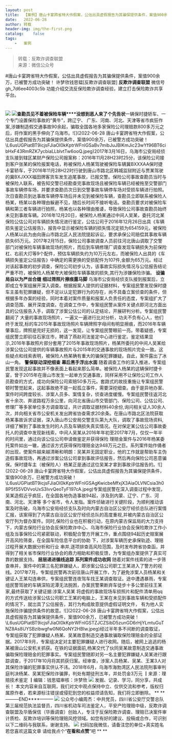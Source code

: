 ```yaml
---
layout:	post
title:	【案例】唐山卡宴跨省特大作假案，公估出具虚假报告为其骗保提供条件，案值900余万，已被警方成功突破！
date:	2022-06-28
author:	转载
header-img:	img/the-first.png
catalog:	false
tags:
	-	案例
---
```


<blockquote><p>转载：反欺诈调查联盟<br>
来源：微信公众号</p></blockquote>

#唐山卡宴跨省特大作假案，公估出具虚假报告为其骗保提供条件，案值900余万，已被警方成功突破！
许梦欣钱思韫[反欺诈调查联盟]
**反欺诈调查联盟**
微信号gh_7d6ee4003c5b
功能介绍交流反保险欺诈调查经验，建立打击保险欺诈共享平台。

#
![]({{site.baseurl}}/postimg/FIO8OeuiaIUltwf5jQ5XKx3WkhdiciatzxiaVCNACR0JVCiaQeOybuo0hibw5RibicxNEnNbYyaqK4pxBj4NSV40o4ztZA.gif)
![]({{site.baseurl}}/postimg/L6usUGPiatBT9icjsFJiaOI0kKptrWFnlGSoZYDUQ6XTPb8rfUma59EsncR3andYwtSfCicKM8Wv5sOjFwKYBDeXhw.png)​
**查勘员见不着被保险车辆****没想到恶人来了个先告状**一辆保时捷轿车、一个专门设置保险事故的“黄牛”，跨辽宁、
广东、河南、河北、天津等省市疯狂作案,涉嫌制造假交通事故90余起，骗取全国各地多家保险公司理赔款800多万元之后，将作案的黑手伸向了乌海市。![](2022-06-28
唐山卡宴跨省特大作假案，公估出具虚假报告为其骗保提供条件，案值900余万，已被警方成功突破！\\L6usUGPiatBT9icjsFJiaOI0kKptrWFnlGSaBv7mibJuJBIKmJic23wYf96BT6cibHxF43RmRZK7ycbiaLLblvtTw6ooQ.jpeg)​
2017年3月16日，乌海市公安局经侦支队接到辖区某财产保险公司报案称：2016年11月28H23时25分，该保险公司接到客户张某的保险报案电话，称被保险人杨某驾驶被保险车辆冀BXXXAA保时捷卡宴轿车，于2016年11月28H22时行驶到唐山市路北区韩城监狱附近与贾某驾驶的冀BXJXXX福田牌客货车发生追尾事故，已报交警。保险公司事故查勘员当时与被保险人联系，被告知交警已经勘查完事故现场且被保险车辆已经被拖至交警部门事故车辆停车场，并要求查勘员次日到交警事故车辆停车场对受损车辆进行拍照。次日查勘员到达事故车辆停车场后并未见到被保险车辆，查勘员立即联系被保险人杨某，杨某以各种理由躲避不见，随后长时间不接听电话。查勘员要求对被保险车辆和第三者车辆进行拍照，杨某也以各种理由推诿，导致保险公司事故查勘员始终未见到事故车辆。2016年12月20日，被保险人杨某通过中间人吴某，委托河北某保险公估公司对车辆损失情况进行鉴定，公估公司于2016年12月26日出具《车辆损失鉴定公估报告》，报告中显示被保险车辆的损失情况定损为654159元，被保险人杨某以此为由向唐山市路北区人民法院提起诉讼，要求承保公司赔偿其事故车辆损失65万元。2017年2月15日，保险公司事故调查人员前往河北唐山调取了交警部门对被保险车辆事故现场的照片，而后到车辆修理厂调查发现车辆损失为前保险杠、右前大灯等9个配件，预估车辆损失约为10万元左右，而被保险人出具的《车辆损失鉴定公估报告》中确定的需更换的受损配件为107件,金额为65万元。经过对该起事故的初步调查，保险公司初步认为，该事故实际损失情况与公估报告结论严重不符，被保险人杨某夸大被保险车辆事故的损失,其行为涉嫌保险诈骗。
**设骗局自以为严丝合缝**
**细过筛照片擦痕露马脚**
乌海市公安局经侦支队接到报案后，立即成立专案组展开深入调查。根据报案人提供的证据材料，专案组民警发现保时捷车主虽有犯罪嫌疑，但不足以认定犯罪行为的存在，尚不具备立案侦查的条件，但根据多年办案的经验，同时本着对案件质量和报案人负责任的态度，专案组扩大了调查范围、展开深度调查。在调查工作中，专案组民警从案件关键点即河北方面出具的公估报告入手，调取了涉案公估公司的认定结论，开展研判分析。专案组民警翻阅了
大量的事故现场照片，一遍又一遍进行比对分析，功夫不负有心人，他们终于发现,标的车2015年事故现场照片车辆牌照字母间有明显擦痕，而2016年车辆肇事后，牌照是完好无损的，这一发现，让专案组民警眼前一亮。带着疑惑，专案组民警立即前往石家庄市，聘请了燕赵司法鉴定中心进行鉴定。鉴定结果显示,2016年事故照片部分套用了2015年事故现场照片，杨某所委托的中间人吴某给涉案公估公司提供的车辆事故照片与2015年的交通事故的现场照片完全一致。这些疑点和线索表明，被保险人杨某确有重大的骗保犯罪嫌疑。自此，案件露出了冰山一角。
**警保联动深挖细查**
**幕后黑手浮出水面**
随着调查工作的深入推进，专案组民警发现这起事故并不像表面上看起来那么简单。被保险人杨某的这辆保时捷卡宴，曾于2015年在唐山市发生一起单方交通事故，同样采用不让保险公司工作人员勘查的方式，成功向保险公司索赔50多万元。套路式的故技重施让专案组民警顿时警觉起来，这起事故绝不是一起孤立事件，需要深挖细查。由于是异地办案、案件时间跨度较长、涉案人员多、案情复杂，侦查进度缓慢。专案组民警往返河北省十余次、奔波路程万余公里，向河北省唐山市交管部门、保险公司、公估公司、修理厂等多家单位多方调查取证，共计调取证据材料40余份,询问相关证人30余人次，并向相关省市公安机关发出跨省协查需求20余条。在唐山市路北区法院获取杨某事故诉求证据，深入唐山市公安局交警支队第九大队，调取了事故现场资料,详细了解到了事故发生时的人员及车辆损失真实情况。在对保定某公估公司事故委托人的调查中发现新线索，中间人吴某从2016年年初至2017年7月，仅仅一年半的时间里，通过向该公估公司申请做鉴定并获得保险
理赔金案件与2016年杨某委托案件如出一辙，通过该方式获得保险理赔金达948万元之巨。系列案件始作俑者的出现，使案件越来越清晰和明朗：吴某并无固定职业，他的工作就是帮助车主伪造假事故现场，再通过涉案公估公司拿到事故评估报告，然后再向保险公司恶意骗保。保时捷车主（被保险人）杨某正是通过这位吴某才拿到事故评估报告的。![](2022-06-28
唐山卡宴跨省特大作假案，公估出具虚假报告为其骗保提供条件，案值900余万，已被警方成功突破！\\L6usUGPiatBT9icjsFJiaOI0kKptrWFnlGSAgKwicbeMfxjX3AiaOLVNCsia3h08P5fS5VDVvoUxS3lvvQeoTyF197cA.jpeg)​
专案组民警在深入调查过程中发现，吴某造假近乎疯狂，在全国各地伪造事故94起，涉及到内蒙、辽宁、广东、河南、河北、天津等
多个省市，令人发指。案件侦破进行关键阶段，为顺利推动该案及时告破，乌海市公安局经侦支队及时向内蒙古自治区公安厅经侦总队进行案情汇报，该案得到了内蒙古自治区公安厅经侦总队的高度重视,并被内蒙古自治区公安厅列为督办案件。同时,保险行业也在积极行动，在原内蒙古保监局的大力支持下，内蒙古保险行业协会反保险欺诈中心、乌海市保险行业协会反保险欺诈工作小组及当事保险公司紧密联动，积极配合警方开展工作，重点围绕94起历史赔案展开高风险筛查，在全国车险信息平台的协助
下，对涉案车辆历史承保轨迹、理赔过程开展大数据分析和行业
串并,逐项排查高风险范围，及时发布跨省协查函，并得到了相关省市保险行业协会的鼎力相助和积极反馈，为专案组办案提供了真实可靠的数据支持。
**层层递进循线追踪**
**系列案件成功收网**
随着对案件线索的进一步筛查串并，案件中的第三名犯罪嫌疑人，即涉案公估公司职工王某进入了警方的视线。2017年7月，专案组民警再次前往唐山开展工作，为了避免涉案人员杨某和关键证人王某勾连串供，专案组民警连夜驾车找王某调查取证。途中遭遇暴雨，专案组民警驾驶的车辆深陷泥潭无法脱困，办案民警果断弃车徒步十多公里前往王某家,最终获取了关键证据:涉案人吴某
将虚假的事故现场车损照片和配件清单用qq的方式传送给涉案公估公司职工王某的电脑上，王某在未见到事故车辆和受损配件的情况下，就岀具了公估报告，其行为构成故意提供虚假证明文件，
有为他人实施保险诈骗提供条件的故意。![](2022-06-28
唐山卡宴跨省特大作假案，公估出具虚假报告为其骗保提供条件，案值900余万，已被警方成功突破！\\L6usUGPiatBT9icjsFJiaOI0kKptrWFnlGSTZJCZSibD5zunGD6rHjYLmtuGuTNZ8As8UYSBzibwgfw0N6QoNY2HBIw.jpeg)​
经过半年多不间断的调查取证，专案组获取了犯罪嫌疑人杨某、吴某故意制造交通事故骗取保险理赔金的全部证据。2017年9月，专案组决定对主要犯罪嫌疑人进行收网。随后，被网上追逃的杨某被唐山公安机关抓获。在铁的证据面前,杨某交代了伙同吴某故意制造交通事故骗取保险理赔金的犯罪事实。专案组民警随即对另一名主要犯罪嫌疑人吴某进行跟踪调查，于2017年10月将其抓获归案。经审查，涉案人员杨某、吴某、王某3人对其保险诈骗的犯罪事实供认不讳。2018年6月，乌海市海勃湾区人民法院刑事审判庭判决杨某、吴某犯保险诈骗罪，判处有期徒刑五年，并处罚金3万元
┃来源：理赔技术鉴定
┃编辑：钱思韫审核：许梦欣
![]({{site.baseurl}}/postimg/CFF20LXzkOyYmal29zn37N5Bg2NQ4tyN4ylvMFyM3VmF4x90Uj4cDmoEphibia4RN55ibIXmqU1Od9w2Q5nhA08lA.png)
发掘、记录、学习，同分享，共成长！
本文内容来自互联网，我们对文中观点保持中立、仅供交流和参考，版权归属原作者，若来源标注错误或侵犯到您的权益烦请告知，我们将立即删除。
**
**
———END****———
![]({{site.baseurl}}/postimg/L6usUGPiatBSs5Yxdp5NU9dpdqWanE7Mq7XpTo0mwlia1gia9NNFGTRYKdpVvrK2KgpAPictg52F8U9sicXI1jQ1dzA.jpeg)
公众号小编周杰：中共党员，四川省公安厅交警总队第三届规范执法监督员，四川省机动车司法鉴定人，平安产险理赔中级，反欺诈调查联盟及华盾保信（华盾调查）创始人，专注于反保险欺诈调查、理赔已决案件审计质检、反欺诈培训等保险理赔风控领域。如您有好的建议、投稿或合作，可识别以下二维码与我联系，谢谢支持。
![]({{site.baseurl}}/postimg/L6usUGPiatBS3wrVRuWQYeic3juNbQs2kiaCeq6U3Y7sobzUaIjwichkaPNyMQzDdM5fXhxqgA74BJYGaLDib5TIqKA.jpeg)
扫码加我微信，请备注您的单位+真实姓名
若您喜欢这篇文章
请给我点个“**在看和点赞**”吧
**
**
